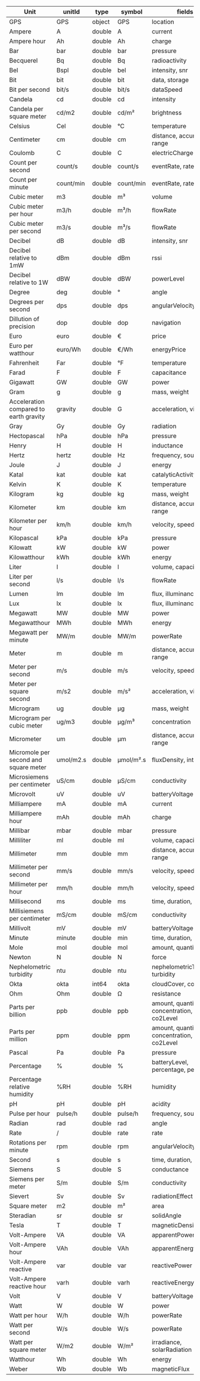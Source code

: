 | Unit                                  | unitId    | type   | symbol              | fields
| ------------------------------------- | --------- | ------ | ------------------- | -------------------
| GPS                                   | GPS       | object | GPS                 | location
| Ampere                                | A         | double | A                   | current
| Ampere hour                           | Ah        | double | Ah                  | charge
| Bar                                   | bar       | double | bar                 | pressure
| Becquerel                             | Bq        | double | Bq                  | radioactivity
| Bel                                   | Bspl      | double | bel                 | intensity, snr
| Bit                                   | bit       | double | bit                 | data, storage
| Bit per second                        | bit/s     | double | bit/s               | dataSpeed
| Candela                               | cd        | double | cd                  | intensity
| Candela per square meter              | cd/m2     | double | cd/m&#178;          | brightness
| Celsius                               | Cel       | double | &#176;C            | temperature
| Centimeter                            | cm        | double | cm                  | distance, accuracy, range
| Coulomb                               | C         | double | C                   | electricCharge
| Count per second                      | count/s   | double | count/s             | eventRate, rate
| Count per minute                      | count/min | double | count/min           | eventRate, rate
| Cubic meter                           | m3        | double | m&#179;             | volume
| Cubic meter per hour                  | m3/h      | double | m&#179;/h           | flowRate
| Cubic meter per second                | m3/s      | double | m&#179;/s           | flowRate
| Decibel                               | dB        | double | dB                  | intensity, snr
| Decibel relative to 1mW               | dBm       | double | dBm                 | rssi
| Decibel relative to 1W                | dBW       | double | dBW                 | powerLevel
| Degree                                | deg       | double | &#176;              | angle
| Degrees per second                    | dps       | double | dps                 | angularVelocity
| Dillution of precision                | dop       | double | dop                 | navigation
| Euro                                  | euro      | double | &#8364;             | price
| Euro per watthour                     | euro/Wh   | double | &#8364;/Wh          | energyPrice
| Fahrenheit                            | Far       | double | &#176;F             | temperature
| Farad                                 | F         | double | F                   | capacitance
| Gigawatt                              | GW        | double | GW                  | power
| Gram                                  | g         | double | g                   | mass, weight
| Acceleration compared to earth gravity| gravity   | double | G                   | acceleration, vibration
| Gray                                  | Gy        | double | Gy                  | radiation
| Hectopascal                           | hPa       | double | hPa                 | pressure
| Henry                                 | H         | double | H                   | inductance
| Hertz                                 | hertz     | double | Hz                  | frequency, sound
| Joule                                 | J         | double | J                   | energy
| Katal                                 | kat       | double | kat                 | catalyticActivity
| Kelvin                                | K         | double | K                   | temperature
| Kilogram                              | kg        | double | kg                  | mass, weight
| Kilometer                             | km        | double | km                  | distance, accuracy, range
| Kilometer per hour                    | km/h      | double | km/h                | velocity, speed
| Kilopascal                            | kPa       | double | kPa                 | pressure
| Kilowatt                              | kW        | double | kW                  | power
| Kilowatthour                          | kWh       | double | kWh                 | energy
| Liter                                 | l         | double | l                   | volume, capacity
| Liter per second                      | l/s       | double | l/s                 | flowRate
| Lumen                                 | lm        | double | lm                  | flux, illuminance, light
| Lux                                   | lx        | double | lx                  | flux, illuminance
| Megawatt                              | MW        | double | MW                  | power
| Megawatthour                          | MWh       | double | MWh                 | energy
| Megawatt per minute                   | MW/m      | double | MW/m                | powerRate
| Meter                                 | m         | double | m                   | distance, accuracy, range
| Meter per second                      | m/s       | double | m/s                 | velocity, speed
| Meter per square second               | m/s2      | double | m/s&#178;           | acceleration, vibration
| Microgram                             | ug        | double | &#181;g             | mass, weight
| Microgram per cubic meter             | ug/m3     | double | &#181;g/m&#179;     | concentration
| Micrometer                            | um        | double | &#181;m             | distance, accuracy, range
| Micromole per second and square meter | umol/m2.s | double | &#181;mol/m&#178;.s | fluxDensity, intensity
| Microsiemens per centimeter           | uS/cm     | double | &#181;S/cm          | conductivity
| Microvolt                             | uV        | double | uV                  | batteryVoltage
| Milliampere                           | mA        | double | mA                  | current
| Milliampere hour                      | mAh       | double | mAh                 | charge
| Millibar                              | mbar      | double | mbar                | pressure
| Milliliter                            | ml        | double | ml                  | volume, capacity
| Millimeter                            | mm        | double | mm                  | distance, accuracy, range
| Millimeter per second                 | mm/s      | double | mm/s                | velocity, speed
| Millimeter per hour                   | mm/h      | double | mm/h                | velocity, speed
| Millisecond                           | ms        | double | ms                  | time, duration, interval
| Millisiemens per centimeter           | mS/cm     | double | mS/cm               | conductivity
| Millivolt                             | mV        | double | mV                  | batteryVoltage
| Minute                                | minute    | double | min                 | time, duration, interval
| Mole                                  | mol       | double | mol                 | amount, quantity
| Newton                                | N         | double | N                   | force
| Nephelometric turbidity               | ntu       | double | ntu                 | nephelometricTurbidity, turbidity
| Okta                                  | okta      | int64  | okta                | cloudCover, cover
| Ohm                                   | Ohm       | double | &#8486;             | resistance
| Parts per billion                     | ppb       | double | ppb                 | amount, quantity, concentration, co2Level
| Parts per million                     | ppm       | double | ppm                 | amount, quantity, concentration, co2Level
| Pascal                                | Pa        | double | Pa                  | pressure
| Percentage                            | %         | double | %                   | batteryLevel, percentage, per
| Percentage relative humidity          | %RH       | double | %RH                 | humidity
| pH                                    | pH        | double | pH                  | acidity
| Pulse per hour                        | pulse/h   | double | pulse/h             | frequency, sound
| Radian                                | rad       | double | rad                 | angle
| Rate                                  | /         | double | rate                | rate
| Rotations per minute                  | rpm       | double | rpm                 | angularVelocity
| Second                                | s         | double | s                   | time, duration, interval
| Siemens                               | S         | double | S                   | conductance
| Siemens per meter                     | S/m       | double | S/m                 | conductivity
| Sievert                               | Sv        | double | Sv                  | radiationEffect
| Square meter                          | m2        | double | m&#178;             | area
| Steradian                             | sr        | double | sr                  | solidAngle
| Tesla                                 | T         | double | T                   | magneticDensity
| Volt-Ampere                           | VA        | double | VA                  | apparentPower
| Volt-Ampere hour                      | VAh       | double | VAh                 | apparentEnergy
| Volt-Ampere reactive                  | var       | double | var                 | reactivePower
| Volt-Ampere reactive hour             | varh      | double | varh                | reactiveEnergy
| Volt                                  | V         | double | V                   | batteryVoltage
| Watt                                  | W         | double | W                   | power
| Watt per hour                         | W/h       | double | W/h                 | powerRate
| Watt per second                       | W/s       | double | W/s                 | powerRate
| Watt per square meter                 | W/m2      | double | W/m&#178;           | irradiance, solarRadiation
| Watthour                              | Wh        | double | Wh                  | energy
| Weber                                 | Wb        | double | Wb                  | magneticFlux
